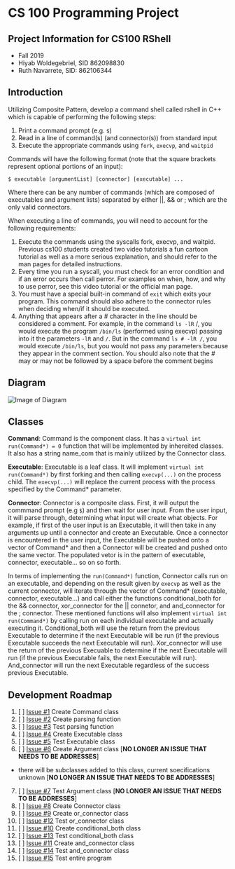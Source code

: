 # CS 100 Programming Project

## Project Information for CS100 RShell
* Fall 2019
* Hiyab Woldegebriel, SID 862098830 
* Ruth Navarrete, SID: 862106344

## Introduction
Utilizing Composite Pattern, develop a command shell called rshell in C++ which is capable of performing the following steps:

1. Print a command prompt (e.g. `$`)
1. Read in a line of command(s) (and connector(s)) from standard input
1. Execute the appropriate commands using `fork`, `execvp`, and `waitpid`

Commands will have the following format (note that the square brackets represent optional portions of an input):

`$ executable [argumentList] [connector] [executable] ...`

Where there can be any number of commands (which are composed of executables and argument lists) separated by either ||, && or ; which are the only valid connectors.

When executing a line of commands, you will need to account for the following requirements:

1. Execute the commands using the syscalls fork, execvp, and waitpid. Previous cs100 students created two video tutorials a fun cartoon tutorial as well as a more serious explanation, and should refer to the man pages for detailed instructions.
2. Every time you run a syscall, you must check for an error condition and if an error occurs then call perror. For examples on when, how, and why to use perror, see this video tutorial or the official man page.
3. You must have a special built-in command of `exit` which exits your program. This command should also adhere to the connector rules when deciding when/if it should be executed.
4. Anything that appears after a # character in the line should be considered a comment. For example, in the command `ls -lR` /, you would execute the program `/bin/ls` (performed using execvp) passing into it the parameters `-lR` and `/`. But in the command `ls # -lR /`, you would execute `/bin/ls`, but you would not pass any parameters because they appear in the comment section. You should also note that the # may or may not be followed by a space before the comment begins

## Diagram
![Image of Diagram](https://github.com/cs100/assignment-yabbie_ruth/blob/master/images/Updated%20Design%20Assignment%20Diagram.png?raw=true)

## Classes
**Command**: Command is the component class. It has a `virtual int run(Command*) = 0` function that will be implemented by inhereited classes. It also has a string name_com that is mainly utilized by the Connector class.

**Executable**: Executable is a leaf class. It will implement `virtual int run(Command*)` by first forking and then calling `execvp(...)` on the process child. The `execvp(...)` will replace the current process with the process specified by the Command* parameter.

**Connector**: Connector is a composite class. First, it will output the commmand prompt (e.g `$`) and then wait for user input. From the user input, it will parse through, determining what input will create what objects. For example, if first of the user input is an Executable, it will then take in any arguments up until a connector and create an Executable. Once a connector is encountered in the user input, the Executable will be pushed onto a vector of Command* and then a Connector will be created and pushed onto the same vector. The populated vetor is in the pattern of executable, connector, executable... so on so forth. 

In terms of implementing the `run(Command*)` function, Connector calls run on an executable, and depending on the result given by `execvp` as well as the current connector, will iterate through the vector of Command* (executable, connector, executable...) and call either the functions conditional_both for the && connector, xor_connector for the || connetor, and and_connector for the ; connector. These mentioned functions will also implement `virtual int run(Command*)` by calling run on each individual executable and actually executing it. Conditional_both will use the return from the previous Executable to determine if the next Executable will be run (if the previous Executable succeeds the next Executable will run). Xor_connector will use the return of the previous Execuable to determine if the next Executable will run (if the previous Executable fails, the next Executable will run). And_connector will run the next Executable regardless of the success previous Executable.

## Development Roadmap
1. [ ] [Issue #1](https://github.com/cs100/assignment-yabbie_ruth/issues/1#issue-514387114) Create Command class
2. [ ] [Issue #2](https://github.com/cs100/assignment-yabbie_ruth/issues/2#issue-514392464) Create parsing function
3. [ ] [Issue #3](https://github.com/cs100/assignment-yabbie_ruth/issues/3#issue-514394947) Test parsing function
4. [ ] [Issue #4](https://github.com/cs100/assignment-yabbie_ruth/issues/4#issue-514395377) Create Executable class
5. [ ] [Issue #5](https://github.com/cs100/assignment-yabbie_ruth/issues/5#issue-514395582) Test Executable class
6. [ ] [Issue #6](https://github.com/cs100/assignment-yabbie_ruth/issues/6#issue-514395775) Create Argument class [__NO LONGER AN ISSUE THAT NEEDS TO BE ADDRESSES__]
  * there will be subclasses added to this class, current soecifications unknown [__NO LONGER AN ISSUE THAT NEEDS TO BE ADDRESSES__]
7. [ ] [Issue #7](https://github.com/cs100/assignment-yabbie_ruth/issues/7#issue-514395889) Test Argument class [__NO LONGER AN ISSUE THAT NEEDS TO BE ADDRESSES__]
8. [ ] [Issue #8](https://github.com/cs100/assignment-yabbie_ruth/issues/8#issue-514396213) Create Connector class
9. [ ] [Issue #9](https://github.com/cs100/assignment-yabbie_ruth/issues/9#issue-514396631) Create or_connector class
10. [ ] [Issue #12](https://github.com/cs100/assignment-yabbie_ruth/issues/12#issue-514396967) Test or_connector class
11. [ ] [Issue #10](https://github.com/cs100/assignment-yabbie_ruth/issues/10#issue-514396710) Create conditional_both class
12. [ ] [Issue #13](https://github.com/cs100/assignment-yabbie_ruth/issues/13#issue-514397036) Test conditional_both class
13. [ ] [Issue #11](https://github.com/cs100/assignment-yabbie_ruth/issues/11#issue-514396831) Create and_connector class
14. [ ] [Issue #14](https://github.com/cs100/assignment-yabbie_ruth/issues/14#issue-514397147) Test and_connector class
15. [ ] [Issue #15](https://github.com/cs100/assignment-yabbie_ruth/issues/15#issue-514397323) Test entire program
